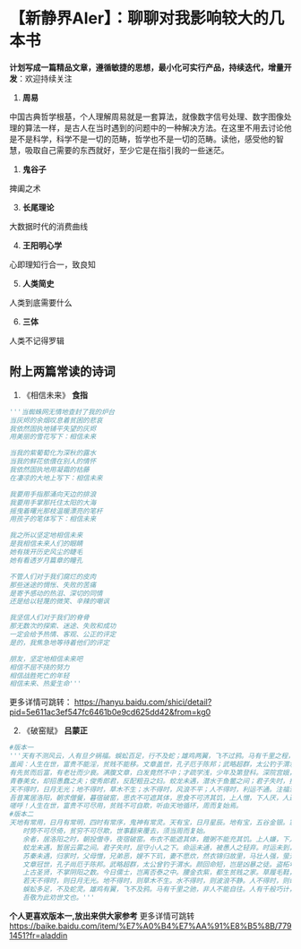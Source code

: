 # 【新静界AIer】：聊聊对我影响较大的几本书
**计划写成一篇精品文章，遵循敏捷的思想，最小化可实行产品，持续迭代，增量开发**：欢迎持续关注

1. **周易**

中国古典哲学根基，个人理解周易就是一套算法，就像数字信号处理、数字图像处理的算法一样，是古人在当时遇到的问题中的一种解决方法。在这里不用去讨论他是不是科学，科学不是一切的范畴，哲学也不是一切的范畴。读他，感受他的智慧，吸取自己需要的东西就好，至少它是在指引我的一些迷茫。

1. **鬼谷子**

捭阖之术

3. **长尾理论**

大数据时代的消费曲线

4. **王阳明心学**

心即理知行合一，致良知

5. **人类简史**

人类到底需要什么

6. **三体**

人类不记得罗辑

## 附上两篇常读的诗词
1. 《相信未来》  **食指**
```python
'''当蜘蛛网无情地查封了我的炉台
当灰烬的余烟叹息着贫困的悲哀
我依然固执地铺平失望的灰烬
用美丽的雪花写下：相信未来

当我的紫葡萄化为深秋的露水
当我的鲜花依偎在别人的情怀
我依然固执地用凝霜的枯藤
在凄凉的大地上写下：相信未来

我要用手指那涌向天边的排浪
我要用手掌那托住太阳的大海
摇曳着曙光那枝温暖漂亮的笔杆
用孩子的笔体写下：相信未来

我之所以坚定地相信未来
是我相信未来人们的眼睛
她有拨开历史风尘的睫毛
她有看透岁月篇章的瞳孔

不管人们对于我们腐烂的皮肉
那些迷途的惆怅、失败的苦痛
是寄予感动的热泪、深切的同情
还是给以轻蔑的微笑、辛辣的嘲讽

我坚信人们对于我们的脊骨
那无数次的探索、迷途、失败和成功
一定会给予热情、客观、公正的评定
是的，我焦急地等待着他们的评定

朋友，坚定地相信未来吧
相信不屈不挠的努力
相信战胜死亡的年轻
相信未来、热爱生命'''
```
更多详情可跳转：
<https://hanyu.baidu.com/shici/detail?pid=5e611ac3ef547fc6461b0e9cd625dd42&from=kg0>

2. 《破窑赋》  **吕蒙正**
```python
#版本一
'''天有不测风云，人有旦夕祸福。蜈蚣百足，行不及蛇；雄鸡两翼，飞不过鸦。马有千里之程，无骑不能自往；人有冲天之志，非运不能自通。
盖闻：人生在世，富贵不能淫，贫贱不能移。文章盖世，孔子厄于陈邦；武略超群，太公钓于渭水。颜渊命短，殊非凶恶之徒；盗跖年长，岂是善良之辈。尧帝明圣，却生不肖之儿；瞽叟愚顽，反生大孝之子。张良原是布衣，萧何称谓县吏。晏子身无五尺，封作齐国宰相；孔明卧居草庐，能作蜀汉军师。楚霸虽雄，败于乌江自刎；汉王虽弱，竟有万里江山。李广有射虎之威，到老无封；冯唐有乘龙之才，一生不遇。韩信未遇之时，无一日三餐，及至遇行，腰悬三齐玉印，一旦时衰，死于阴人之手。
有先贫而后富，有老壮而少衰。满腹文章，白发竟然不中；才疏学浅，少年及第登科。深院宫娥，运退反为妓妾；风流妓女，时来配作夫人。
青春美女，却招愚蠢之夫；俊秀郎君，反配粗丑之妇。蛟龙未遇，潜水于鱼鳖之间；君子失时，拱手于小人之下。衣服虽破，常存仪礼之容；面带忧愁，每抱怀安之量。时遭不遇，只宜安贫守份；心若不欺，必然扬眉吐气。初贫君子，天然骨骼生成；乍富小人，不脱贫寒肌体。
天不得时，日月无光；地不得时，草木不生；水不得时，风浪不平；人不得时，利运不通。注福注禄，命里已安排定，富贵谁不欲？人若不依根基八字，岂能为卿为相？
吾昔寓居洛阳，朝求僧餐，暮宿破窑，思衣不可遮其体，思食不可济其饥，上人憎，下人厌，人道我贱，非我不弃也。今居朝堂，官至极品，位置三公，身虽鞠躬于一人之下，而列职于千万人之上，有挞百僚之杖，有斩鄙吝之剑，思衣而有罗锦千箱，思食而有珍馐百味，出则壮士执鞭，入则佳人捧觞，上人宠，下人拥。人道我贵，非我之能也，此乃时也、运也、命也。
嗟呼！人生在世，富贵不可尽用，贫贱不可自欺，听由天地循环，周而复始焉。
#版本二
天地有常用，日月有常明，四时有常序，鬼神有常灵。天有宝，日月星辰。地有宝，五谷金银。家有宝，孝子贤孙。国有宝，正直忠良。合天道，则天府鉴临。合地道，则地府消愆。合人道，则民用和睦。三道既合，祸去福来。天地和，则万物生。地道和，则万物兴。父子和，而家有济。夫妇和，而义不分。
　　时势不可尽倚，贫穷不可尽欺，世事翻来覆去，须当周而复始。
　　余者，居洛阳之时，朝投僧寺，夜宿破窑。布衣不能遮其体，饘粥不能充其饥。上人嫌，下人憎，皆言余之贱也，余曰：非贱也，乃时也，运也，命也。余后登高及第，入中书，官至极品，位列三公，思衣则有绮罗千箱，思食则有百味珍馐，有挞百僚之杖，有斩佞臣之剑，出则壮士执鞭，入则佳人扶袂，廪有余粟，库有余财，人皆言余之贵也，余曰：非贵也，乃时也，运也，命也。
　　蛟龙未遇，暂居云雾之间。君子失时，屈守小人之下。命运未通，被愚人之轻弃。时运未到，被小人之欺凌。初贫君子，自怨骨格风流。乍富小人，不脱俗人体态。生平结交惟结心，莫论富贵贫贱。深得千金，而不为贵，得人一语，而胜千金。吾皆悼追无恨人，富贵须当长保守，
　　苏秦未遇，归家时，父母憎，兄弟恶，嫂不下玑，妻不愿炊，然衣锦归故里，马壮人强，萤光彩布，兄弟含笑出户迎，妻嫂下阶倾己顾，苏秦本是旧苏秦，昔日何陈今何亲。自家骨肉尚如此，何况区区陌路人，抑犹未也。
　　文章冠世，孔子尚厄于陈邦。武略超群，太公曾钓于渭水。颜回命短，岂是凶暴之徒。盗柘年长，自非贤良之辈。帝尧天圣，却养不肖之男。瞽叟顽嚣，反生大孝之子。甘罗十二为宰相，买臣五十作公卿。晏婴身长五尺，封为齐国宰相。韩信力无缚鸡，立为汉朝贤臣，未遇之时，口无一日瓮飧，及至兴通，身受齐王将印，吓燕取赵，统百万雄兵，一旦时休，卒于阴人之毒手。李广有射虎之威，到老无封。冯唐有安邦之志，一世无遇。
　　上古圣贤，不掌阴阳之数。今日儒士，岂离否泰之中。腰金衣紫，都生贫贱之家。草履毛鞋，都是富豪之裔。有贫贱，而后有富贵。有小壮，而后有老衰。人能学积善，家有余庆。青春美女，反招愚独之夫。俊秀才郎，竟配丑貌之妇。五男二女，老来一身全无。万贯千金，死后离乡别井。才疏学浅，少年及第登科。满腹文章，到老终身不第。或富贵，或贫贱，皆由命理注定。
　　若天不得时，则日月无光。地不得时，则草木不生。水不得时，则波浪不静。人不得时，则命运不通。若无根本八字，岂能为卿为相。一生皆由命，半点不由人。
　　蜈蚣多足，不及蛇灵。雄鸡有翼，飞不及鸦。马有千里之驰，非人不能自往。人有千般巧计，无运不能自达。
　　吾敬为此劝世文也。'''
```
**个人更喜欢版本一,放出来供大家参考**
更多详情可跳转
<https://baike.baidu.com/item/%E7%A0%B4%E7%AA%91%E8%B5%8B/7791451?fr=aladdin>